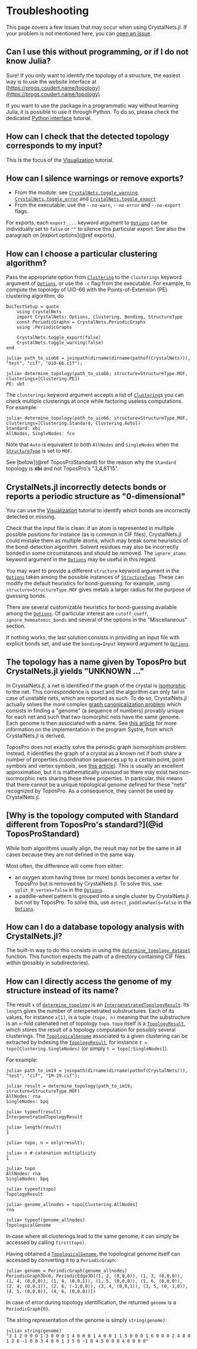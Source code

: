 # Troubleshooting

This page covers a few issues that may occur when using CrystalNets.jl. If your problem is not mentioned here, you can [open an issue](https://github.com/coudertlab/CrystalNets.jl/issues/new).

## Can I use this without programming, or if I do not know Julia?

Sure! If you only want to identify the topology of a structure, the easiest way is to use the website interface at [https://progs.coudert.name/topology](https://progs.coudert.name/topology)

If you want to use the package in a programmatic way without learning Julia, it is possible to use it through Python. To do so, please check the dedicated [Python interface](@ref) tutorial.

## How can I check that the detected topology corresponds to my input?

This is the focus of the [Visualization](@ref) tutorial.

## How can I silence warnings or remove exports?

- From the module: see [`CrystalNets.toggle_warning`](@ref), [`CrystalNets.toggle_error`](@ref) and [`CrystalNets.toggle_export`](@ref)
- From the executable: use the `--no-warn`, `--no-error` and `--no-export` flags.

For exports, each `export_...` keyword argument to [`Options`](@ref) can be individually set to `false` or `""` to silence this particular export. See also the paragraph on [export options](@ref exports).

## How can I choose a particular clustering algorithm?

Pass the appropriate option from [`Clustering`](@ref) to the `clusterings`
keyword argument of [`Options`](@ref), or use the `-c` flag from the executable.
For example, to compute the topology of UiO-66 with the Points-of-Extension (PE) clustering algorithm, do

```@meta
DocTestSetup = quote
    using CrystalNets
    import CrystalNets: Options, Clustering, Bonding, StructureType
    const PeriodicGraphs = CrystalNets.PeriodicGraphs
    using .PeriodicGraphs

    CrystalNets.toggle_export(false)
    CrystalNets.toggle_warning(false)
end
```

```jldoctest uio66
julia> path_to_uio66 = joinpath(dirname(dirname(pathof(CrystalNets))), "test", "cif", "UiO-66.cif");

julia> determine_topology(path_to_uio66; structure=StructureType.MOF, clusterings=[Clustering.PE])
PE: ubt
```

The `clusterings` keyword argument accepts a list of [`Clustering`](@ref)s you can check multiple clusterings at once while factoring useless computations. For example:

```jldoctest uio66
julia> determine_topology(path_to_uio66; structure=StructureType.MOF, clusterings=[Clustering.Standard, Clustering.Auto])
Standard: xbi
AllNodes, SingleNodes: fcu
```

Note that `Auto` is equivalent to both `AllNodes` and `SingleNodes` when the [`StructureType`](@ref) is set to `MOF`.

See [below](@ref ToposProStandard) for the reason why the `Standard` topology is **xbi** and not ToposPro's "3,4,8T15".

## CrystalNets.jl incorrectly detects bonds or reports a periodic structure as "0-dimensional"

You can use the [Visualization](@ref) tutorial to identify which bonds are incorrectly
detected or missing.

Check that the input file is clean: if an atom is represented in multiple possible
positions for instance (as is common in CIF files), CrystalNets.jl could mistake them as
multiple atoms, which may break some heuristics of the bond-detection algorithm. Solvent
residues may also be incorrectly bonded in some circumstances and should be removed. The
`ignore_atoms` keyword argument in the [`Options`](@ref) may be useful in this regard.

You may want to provide a different `structure` keyword argument in the [`Options`](@ref)
taken among the possible instances of [`StructureType`](@ref). These can modify the
default heuristics for bond-guessing: for example, using `structure=StructureType.MOF`
gives metals a larger radius for the purpose of guessing bonds.

There are several customizable heuristics for bond-guessing available among the
[`Options`](@ref). Of particular interest are `cutoff_coeff`, `ignore_homoatomic_bonds` and
several of the options in the "Miscellaneous" section.

If nothing works, the last solution consists in providing an input file with explicit bonds
set, and use the `bonding=Input` keyword argument to [`Options`](@ref).

## The topology has a name given by ToposPro but CrystalNets.jl yields "UNKNOWN ..."

In CrystalNets.jl, a net is identified if the graph of the crystal is [isomorphic](https://en.wikipedia.org/wiki/Graph_isomorphism) to the net. This correspondence is exact and the algorithm can only fail in case of unstable nets, which are reported as such. To do so, CrystalNets.jl actually solves the more complex [graph canonicalization problem](https://en.wikipedia.org/wiki/Graph_canonization) which consists in finding a "genome" (a sequence of numbers) provably unique for each net and such that two isomorphic nets have the same genome. Each genome is then associated with a name. See [this article](https://doi.org/10/dbg89q) for more information on the implementation in the program Systre, from which CrystalNets.jl is derived.

ToposPro does not exactly solve the periodic graph isomorphism problem: instead, it identifies the graph of a crystal as a known net if both share a number of properties (coordination sequences up to a certain point, point symbols and vertex symbols, see [this article](https://doi.org/gd4tgf)). This is usually an excellent approximation, but it is mathematically unsound as there may exist two non-isormorphic nets sharing these three properties. In particular, this means that there cannot be a unique topological genome defined for these "nets" recognized by ToposPro. As a consequence, they cannot be used by CrystalNets.jl.

## [Why is the topology computed with Standard different from ToposPro's standard?](@id ToposProStandard)

While both algorithms usually align, the result may not be the same in all cases because they are not defined in the same way.

Most often, the difference will come from either:

- an oxygen atom having three (or more) bonds becomes a vertex for ToposPro but is removed by CrystalNets.jl. To solve this, use `split_O_vertex=false` in the [`Options`](@ref).
- a paddle-wheel pattern is grouped into a single cluster by CrystalNets.jl but not by ToposPro. To solve this, use `detect_paddlewheels=false` in the [`Options`](@ref).

## How can I do a database topology analysis with CrystalNets.jl?

The built-in way to do this consists in using the [`determine_topology_dataset`](@ref) function.
This function expects the path of a directory containing CIF files within (possibly in subdirectories).

## How can I directly access the genome of my structure instead of its name?

The result `x` of [`determine_topology`](@ref) is an [`InterpenetratedTopologyResult`](@ref). Its `length` gives the number of interpenetrated substructures. Each of its values, for instance `x[1]`, is a tuple `(topo, n)` meaning that the substructure is an `n`-fold catenated net of topology `topo`. `topo` itself is a [`TopologyResult`](@ref), which stores the result of a topology computation for possibly several clusterings. The [`TopologicalGenome`](@ref) associated to a given clustering can be extracted by indexing the [`TopologyResult`](@ref), for instance `t = topo[Clustering.SingleNodes]` (or simply `t = topo[:SingleNodes]`).

For example:

```jldoctest im19faq
julia> path_to_im19 = joinpath(dirname(dirname(pathof(CrystalNets))), "test", "cif", "IM-19.cif");

julia> result = determine_topology(path_to_im19; structure=StructureType.MOF)
AllNodes: rna
SingleNodes: bpq

julia> typeof(result)
InterpenetratedTopologyResult

julia> length(result)
1

julia> topo, n = only(result);

julia> n # catenation multiplicity
1

julia> topo
AllNodes: rna
SingleNodes: bpq

julia> typeof(topo)
TopologyResult

julia> genome_allnodes = topo[Clustering.AllNodes]
rna

julia> typeof(genome_allnodes)
TopologicalGenome
```

In case where all clusterings lead to the same genome, it can simply be accessed
by calling `first(topo)`.

Having obtained a [`TopologicalGenome`](@ref), the topological genome itself can accessed
by converting it to a `PeriodicGraph`:

```jldoctest im19faq
julia> genome = PeriodicGraph(genome_allnodes)
PeriodicGraph3D(6, PeriodicEdge3D[(1, 2, (0,0,0)), (1, 3, (0,0,0)), (1, 4, (0,0,0)), (1, 4, (0,0,1)), (1, 5, (0,0,0)), (1, 6, (0,0,0)), (2, 4, (0,0,1)), (2, 6, (-1,0,0)), (3, 4, (0,0,1)), (3, 5, (0,-1,0)), (4, 5, (0,0,0)), (4, 6, (0,0,0))])
```

In case of error during topology identification, the returned `genome` is a `PeriodicGraph{0}`.

The string representation of the genome is simply `string(genome)`:

``` im19faq
julia> string(genome)
"3 1 2 0 0 0 1 3 0 0 0 1 4 0 0 0 1 4 0 0 1 1 5 0 0 0 1 6 0 0 0 2 4 0 0 1 2 6 -1 0 0 3 4 0 0 1 3 5 0 -1 0 4 5 0 0 0 4 6 0 0 0"
```
